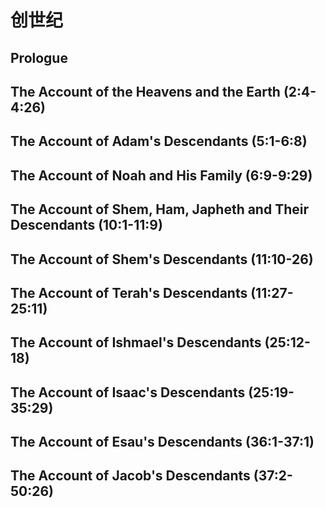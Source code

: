 # 创世纪

## Prologue

## The Account of the Heavens and the Earth (2:4-4:26)

## The Account of Adam's Descendants (5:1-6:8)

## The Account of Noah and His Family (6:9-9:29)

## The Account of Shem, Ham, Japheth and Their Descendants (10:1-11:9)

## The Account of Shem's Descendants (11:10-26)

## The Account of Terah's Descendants (11:27-25:11)

## The Account of Ishmael's Descendants (25:12-18)

## The Account of Isaac's Descendants (25:19-35:29)

## The Account of Esau's Descendants (36:1-37:1)

## The Account of Jacob's Descendants (37:2-50:26)
